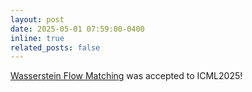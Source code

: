 ```yaml
---
layout: post
date: 2025-05-01 07:59:00-0400
inline: true
related_posts: false
---
```


[Wasserstein Flow Matching](https://arxiv.org/pdf/2411.00698) was accepted to ICML2025!
